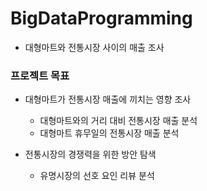 # BigDataProgramming

+ 대형마트와 전통시장 사이의 매출 조사

### 프로젝트 목표

+ 대형마트가 전통시장 매출에 끼치는 영향 조사
  + 대형마트와의 거리 대비 전통시장 매출 분석
  + 대형마트 휴무일의 전통시장 매출 분석
  
+ 전통시장의 경쟁력을 위한 방안 탐색
  + 유명시장의 선호 요인 리뷰 분석


